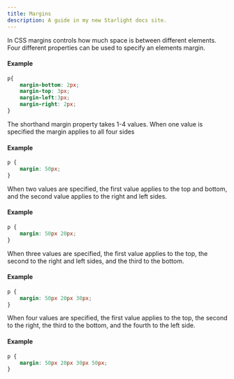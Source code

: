 ```yaml
---
title: Margins
description: A guide in my new Starlight docs site.
---
```

In CSS margins controls how much space is between different elements. Four different properties can be used to specify an elements margin.

#### Example
```css
p{
    margin-bottom: 2px;
    margin-top: 3px;
    margin-left:3px;
    margin-right: 2px;
}
```
The shorthand margin property takes 1-4 values.
When one value is specified the margin applies to all four sides
#### Example
```css
p {
    margin: 50px;
}
```

When two values are specified, the first value applies to the top and bottom, and the second value applies to the right and left sides.
#### Example
```css
p {
    margin: 50px 20px;
}
```

When three values are specified, the first value applies to the top, the second to the right and left sides, and the third to the bottom.
#### Example
```css
p {
    margin: 50px 20px 30px;
}
```

When four values are specified, the first value applies to the top, the second to the right, the third to the bottom, and the fourth to the left side.
#### Example
```css
p {
    margin: 50px 20px 30px 50px;
}
```

